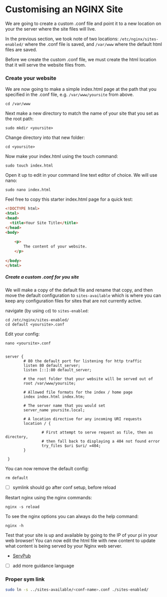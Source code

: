 # Customising an NGINX Site

We are going to create a custom .conf file and point it to a new location on your the server where the site files will live.

In the previous section, we took note of two locations: `/etc/nginx/sites-enabled/` where the .conf file is saved, and `/var/www` where the default html files are saved.

Before we create the custom .conf file, we must create the html location that it will serve the website files from. 
### Create your website

We are now going to make a simple index.html page at the path that you specified in the .conf file, e.g. `/var/www/yoursite` from above.

```shell
cd /var/www 
```

Next make a new directory to match the name of your site that you set as the root path:

```shell
sudo mkdir <yoursite>
```

Change directory into that new folder:

```shell
cd <yoursite>
```

Now make your index.html using the touch command:

```shell
sudo touch index.html
```

Open it up to edit in your command line text editor of choice. We will use nano:


```shell
sudo nano index.html
```


Feel free to copy this starter index.html page for a quick test:

```html
<!DOCTYPE html>  
<html>  
<head>  
  <title>Your Site Title</title>  
</head>  
<body>  
  
	<p>
		The content of your website.
	</p>
  
</body>  
</html>
```
##### Create a custom .conf for you site

We will make a copy of the default file and rename that copy, and then move the default configuration to `sites-available` which is where you can keep any configuration files for sites that are not currently active. 

navigate (by using `cd`) to `sites-enabled`:

```shell
cd /etc/nginx/sites-enabled/
cd default <yoursite>.conf
```

Edit your config:

```shell
nano <yoursite>.conf
```


```nginx

server {
		# 80 the default port for listening for http traffic
        listen 80 default_server;
        listen [::]:80 default_server;

        # the root folder that your website will be served out of
        root /var/www/yoursite;

		# Allowed file formats for the index / home page
        index index.html index.htm;

		# The server name that you would set
        server_name yoursite.local;

		# A location directive for any incoming URI requests
        location / {

                # First attempt to serve request as file, then as directory,
                # then fall back to displaying a 404 not found error
                try_files $uri $uri/ =404;
        }
        
 }
```


You can now remove the default config:

```shell
rm default
```


- [ ] symlink should go after conf setup, before reload

Restart nginx using the nginx commands:

```shell
nginx -s reload
```

To see the nginx options you can always do the help command:

```shell
nginx -h
```

Test that your site is up and available by going to the IP of your pi in your web browser! You can now edit the html file with new content to update what content is being served by your Nginx web server.

- [ServPub](https://servpub.net/)

- [ ] add more guidance language

### Proper sym link

``` bash
sudo ln -s ../sites-available/<conf-name>.conf ./sites-enabled/
```
